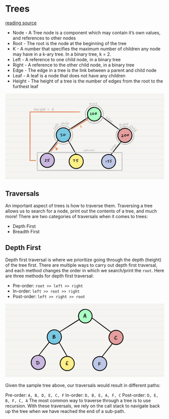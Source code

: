 # Trees

[reading source](https://codefellows.github.io/common_curriculum/data_structures_and_algorithms/Code_401/class-15/resources/Trees.html)

- Node - A Tree node is a component which may contain it’s own values, and references to other nodes
- Root - The root is the node at the beginning of the tree
- K - A number that specifies the maximum number of children any node may have in a k-ary tree. In a binary tree, k = 2.
- Left - A reference to one child node, in a binary tree
- Right - A reference to the other child node, in a binary tree
- Edge - The edge in a tree is the link between a parent and child node
- Leaf - A leaf is a node that does not have any children
- Height - The height of a tree is the number of edges from the root to the furthest leaf

![sample](images/BinaryTree.png)

## Traversals

An important aspect of trees is how to traverse them. Traversing a tree allows us to search for a node, print out the contents of a tree, and much more! There are two categories of traversals when it comes to trees:

  - Depth First
  - Breadth First

## Depth First

Depth first traversal is where we prioritize going through the depth (height) of the tree first. There are multiple ways to carry out depth first traversal, and each method changes the order in which we search/print the ```root```. Here are three methods for depth first traversal:

  - Pre-order: ```root >> left >> right```
  - In-order: ```left >> root >> right```
  - Post-order: ```left >> right >> root```

![tree](images/tree-example.png)

Given the sample tree above, our traversals would result in different paths:

Pre-order: ```A, B, D, E, C, F```
In-order: ```D, B, E, A, F, C```
Post-order: ```D, E, B, F, C, A```
The most common way to traverse through a tree is to use recursion. With these traversals, we rely on the call stack to navigate back up the tree when we have reached the end of a sub-path.
